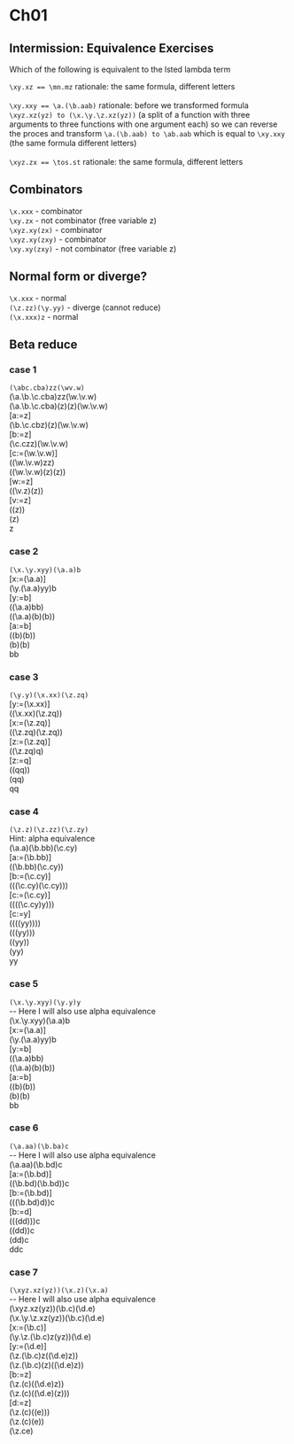 # Ch01


## Intermission: Equivalence Exercises

Which of the following is equivalent to the lsted lambda term

`\xy.xz == \mn.mz`
rationale: the same formula, different letters
<br><br>
`\xy.xxy == \a.(\b.aab)`
rationale: before we transformed formula `\xyz.xz(yz) to (\x.\y.\z.xz(yz))` (a split of a function with three arguments to three functions with one argument each) so we can reverse the proces and transform `\a.(\b.aab) to \ab.aab` which is equal to `\xy.xxy` (the same formula different letters)
<br><br>
`\xyz.zx == \tos.st`
rationale: the same formula, different letters

## Combinators

`\x.xxx` - combinator<br>
`\xy.zx` - not combinator (free variable z)<br>
`\xyz.xy(zx)` - combinator<br>
`\xyz.xy(zxy)` - combinator<br>
`\xy.xy(zxy)` - not combinator (free variable z)<br>

## Normal form or diverge?

`\x.xxx` - normal<br>
`(\z.zz)(\y.yy)` - diverge (cannot reduce)<br>
`(\x.xxx)z` - normal<br>

## Beta reduce

### case 1

`(\abc.cba)zz(\wv.w)`<br>
(\a.\b.\c.cba)zz(\w.\v.w)<br>
(\a.\b.\c.cba)(z)(z)(\w.\v.w)<br>
[a:=z]<br>
(\b.\c.cbz)(z)(\w.\v.w)<br>
[b:=z]<br>
(\c.czz)(\w.\v.w)<br>
[c:=(\w.\v.w)]<br>
((\w.\v.w)zz)<br>
((\w.\v.w)(z)(z))<br>
[w:=z]<br>
((\v.z)(z))<br>
[v:=z]<br>
((z))<br>
(z)<br>
z<br>

### case 2

`(\x.\y.xyy)(\a.a)b`<br>
[x:=(\a.a)]<br>
(\y.(\a.a)yy)b<br>
[y:=b]<br>
((\a.a)bb)<br>
((\a.a)(b)(b))<br>
[a:=b]<br>
((b)(b))<br>
(b)(b)<br>
bb<br>

### case 3

`(\y.y)(\x.xx)(\z.zq)`<br>
[y:=(\x.xx)]<br>
((\x.xx)(\z.zq))<br>
[x:=(\z.zq)]<br>
((\z.zq)(\z.zq))<br>
[z:=(\z.zq)]<br>
((\z.zq)q)<br>
[z:=q]<br>
((qq))<br>
(qq)<br>
qq<br>

### case 4

`(\z.z)(\z.zz)(\z.zy)`<br>
Hint: alpha equivalence<br>
(\a.a)(\b.bb)(\c.cy)<br>
[a:=(\b.bb)]<br>
((\b.bb)(\c.cy))<br>
[b:=(\c.cy)]<br>
(((\c.cy)(\c.cy)))<br>
[c:=(\c.cy)]<br>
((((\c.cy)y)))<br>
[c:=y]<br>
((((yy))))<br>
(((yy)))<br>
((yy))<br>
(yy)<br>
yy<br>

### case 5

`(\x.\y.xyy)(\y.y)y`<br>
-- Here I will also use alpha equivalence<br>
(\x.\y.xyy)(\a.a)b<br>
[x:=(\a.a)]<br>
(\y.(\a.a)yy)b<br>
[y:=b]<br>
((\a.a)bb)<br>
((\a.a)(b)(b))<br>
[a:=b]<br>
((b)(b))<br>
(b)(b)<br>
bb<br>

### case 6

`(\a.aa)(\b.ba)c`<br>
-- Here I will also use alpha equivalence<br>
(\a.aa)(\b.bd)c<br>
[a:=(\b.bd)]<br>
((\b.bd)(\b.bd))c<br>
[b:=(\b.bd)]<br>
(((\b.bd)d))c<br>
[b:=d]<br>
(((dd)))c<br>
((dd))c<br>
(dd)c<br>
ddc<br>

### case 7

`(\xyz.xz(yz))(\x.z)(\x.a)`<br>
-- Here I will also use alpha equivalence<br>
(\xyz.xz(yz))(\b.c)(\d.e)<br>
(\x.\y.\z.xz(yz))(\b.c)(\d.e)<br>
[x:=(\b.c)]<br>
(\y.\z.(\b.c)z(yz))(\d.e)<br>
[y:=(\d.e)]<br>
(\z.(\b.c)z((\d.e)z))<br>
(\z.(\b.c)(z)((\d.e)z))<br>
[b:=z]<br>
(\z.(c)((\d.e)z))<br>
(\z.(c)((\d.e)(z)))<br>
[d:=z]<br>
(\z.(c)((e)))<br>
(\z.(c)(e))<br>
(\z.ce)<br>
